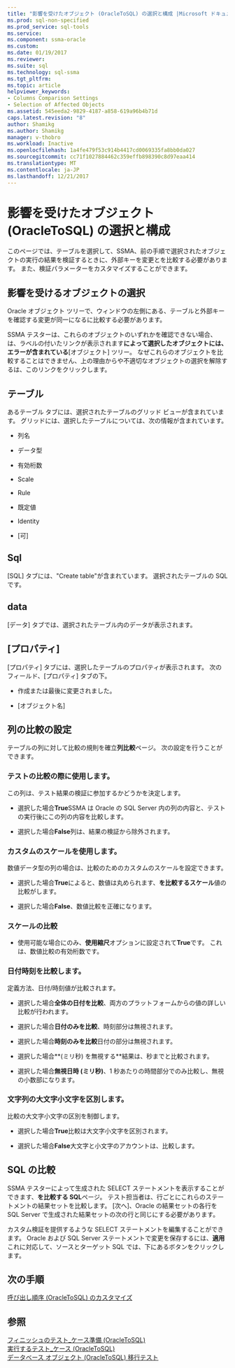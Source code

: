 ```yaml
---
title: "影響を受けたオブジェクト (OracleToSQL) の選択と構成 |Microsoft ドキュメント"
ms.prod: sql-non-specified
ms.prod_service: sql-tools
ms.service: 
ms.component: ssma-oracle
ms.custom: 
ms.date: 01/19/2017
ms.reviewer: 
ms.suite: sql
ms.technology: sql-ssma
ms.tgt_pltfrm: 
ms.topic: article
helpviewer_keywords:
- Columns Comparison Settings
- Selection of Affected Objects
ms.assetid: 545eeda2-9829-4187-a858-619a96b4b71d
caps.latest.revision: "8"
author: Shamikg
ms.author: Shamikg
manager: v-thobro
ms.workload: Inactive
ms.openlocfilehash: 1a4fe479f53c914b4417cd0069335fa8bb0da027
ms.sourcegitcommit: cc71f1027884462c359effb898390c8d97eaa414
ms.translationtype: MT
ms.contentlocale: ja-JP
ms.lasthandoff: 12/21/2017
---
```

# <a name="selecting-and-configuring-affected-objects-oracletosql"></a>影響を受けたオブジェクト (OracleToSQL) の選択と構成
このページでは、テーブルを選択して、SSMA、前の手順で選択されたオブジェクトの実行の結果を検証するときに、外部キーを変更とを比較する必要があります。 また、検証パラメーターをカスタマイズすることができます。  
  
## <a name="selection-of-affected-objects"></a>影響を受けるオブジェクトの選択  
Oracle オブジェクト ツリーで、ウィンドウの左側にある、テーブルと外部キーを確認する変更が同一になるに比較する必要があります。  
  
SSMA テスターは、これらのオブジェクトのいずれかを確認できない場合、は、ラベルの付いたリンクが表示されます**によって選択したオブジェクトには、エラーが含まれている**[オブジェクト] ツリー。 なぜこれらのオブジェクトを比較することはできません、上の理由からや不適切なオブジェクトの選択を解除するは、このリンクをクリックします。  
  
## <a name="table"></a>テーブル  
あるテーブル タブには、選択されたテーブルのグリッド ビューが含まれています。 グリッドには、選択したテーブルについては、次の情報が含まれています。  
  
-   列名  
  
-   データ型  
  
-   有効桁数  
  
-   Scale  
  
-   Rule  
  
-   既定値  
  
-   Identity  
  
-   [可]  
  
## <a name="sql"></a>Sql  
[SQL] タブには、"Create table"が含まれています。 選択されたテーブルの SQL です。  
  
## <a name="data"></a>data  
[データ] タブでは、選択されたテーブル内のデータが表示されます。  
  
## <a name="properties"></a>[プロパティ]  
[プロパティ] タブには、選択したテーブルのプロパティが表示されます。 次のフィールド、[プロパティ] タブの下。  
  
-   作成または最後に変更されました。  
  
-   [オブジェクト名]  
  
## <a name="columns-comparison-settings"></a>列の比較の設定  
テーブルの列に対して比較の規則を確立**列比較**ページ。 次の設定を行うことができます。  
  
### <a name="use-during-test-comparisons"></a>テストの比較の際に使用します。  
この列は、テスト結果の検証に参加するかどうかを決定します。  
  
-   選択した場合**True**SSMA は Oracle の SQL Server 内の列の内容と、テストの実行後にこの列の内容を比較します。 
  
-   選択した場合**False**列は、結果の検証から除外されます。  
  
### <a name="use-custom-scale"></a>カスタムのスケールを使用します。  
数値データ型の列の場合は、比較のためのカスタムのスケールを設定できます。  
  
-   選択した場合**True**によると、数値は丸められます、**を比較するスケール**値の比較がします。  
  
-   選択した場合**False**、数値比較を正確になります。  
  
### <a name="comparing-scale"></a>スケールの比較  
  
-   使用可能な場合にのみ、**使用縮尺**オプションに設定されて**True**です。 これは、数値比較の有効桁数です。  
  
### <a name="date-time-comparing"></a>日付時刻を比較します。  
定義方法、日付/時刻値が比較されます。  
  
-   選択した場合**全体の日付を比較**、両方のプラットフォームからの値の詳しい比較が行われます。  
  
-   選択した場合**日付のみを比較**、時刻部分は無視されます。  
  
-   選択した場合**時刻のみを比較**日付の部分は無視されます。  
  
-   選択した場合**(ミリ秒) を無視する**結果は、秒までと比較されます。  
  
-   選択した場合**無視日時 (ミリ秒)**、1 秒あたりの時間部分でのみ比較し、無視の小数部になります。  
  
### <a name="ignore-strings-case"></a>文字列の大文字小文字を区別します。  
比較の大文字小文字の区別を制御します。  
  
-   選択した場合**True**比較は大文字小文字を区別されます。  
  
-   選択した場合**False**大文字と小文字のアカウントは、比較します。  
  
## <a name="comparing-sql"></a>SQL の比較  
SSMA テスターによって生成された SELECT ステートメントを表示することができます、**を比較する SQL**ページ。 テスト担当者は、行ごとにこれらのステートメントの結果セットを比較します。 [次へ]、Oracle の結果セットの各行を SQL Server で生成された結果セットの次の行と同じにする必要があります。
  
カスタム検証を提供するような SELECT ステートメントを編集することができます。 Oracle および SQL Server ステートメントで変更を保存するには、**適用**これに対応して、ソースとターゲット SQL では、下にあるボタンをクリックします。  
  
## <a name="next-step"></a>次の手順  
[呼び出し順序 &#40;OracleToSQL&#41; のカスタマイズ](../../ssma/oracle/customizing-calls-order-oracletosql.md)  
  
## <a name="see-also"></a>参照  
[フィニッシュのテスト_ケース準備 &#40;OracleToSQL&#41;](../../ssma/oracle/finishing-test-case-preparation-oracletosql.md)  
[実行するテスト_ケース &#40;OracleToSQL&#41;](../../ssma/oracle/running-test-cases-oracletosql.md)  
[データベース オブジェクト &#40;OracleToSQL&#41; 移行テスト](../../ssma/oracle/testing-migrated-database-objects-oracletosql.md)  
  
